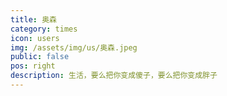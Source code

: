 ```yaml
---
title: 奥森
category: times
icon: users
img: /assets/img/us/奥森.jpeg
public: false
pos: right
description: 生活，要么把你变成傻子，要么把你变成胖子
---
```

